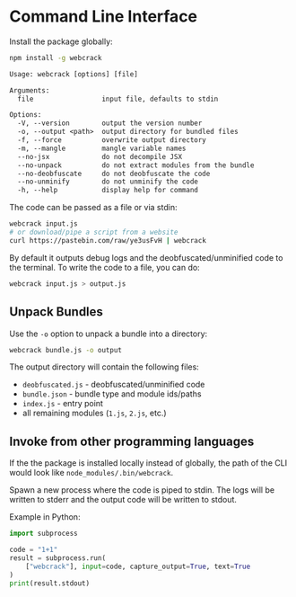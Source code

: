 # Command Line Interface

Install the package globally:

```bash
npm install -g webcrack
```

```txt
Usage: webcrack [options] [file]

Arguments:
  file                 input file, defaults to stdin

Options:
  -V, --version        output the version number
  -o, --output <path>  output directory for bundled files
  -f, --force          overwrite output directory
  -m, --mangle         mangle variable names
  --no-jsx             do not decompile JSX
  --no-unpack          do not extract modules from the bundle
  --no-deobfuscate     do not deobfuscate the code
  --no-unminify        do not unminify the code
  -h, --help           display help for command
```

The code can be passed as a file or via stdin:

```bash
webcrack input.js
# or download/pipe a script from a website
curl https://pastebin.com/raw/ye3usFvH | webcrack
```

By default it outputs debug logs and the deobfuscated/unminified code to the terminal.
To write the code to a file, you can do:

```bash
webcrack input.js > output.js
```

## Unpack Bundles

Use the `-o` option to unpack a bundle into a directory:

```bash
webcrack bundle.js -o output
```

The output directory will contain the following files:

- `deobfuscated.js` - deobfuscated/unminified code
- `bundle.json` - bundle type and module ids/paths
- `index.js` - entry point
- all remaining modules (`1.js`, `2.js`, etc.)

## Invoke from other programming languages

If the the package is installed locally instead of globally, the path of the CLI would look like `node_modules/.bin/webcrack`.

Spawn a new process where the code is piped to stdin.
The logs will be written to stderr and the output code will be written to stdout.

Example in Python:

```py
import subprocess

code = "1+1"
result = subprocess.run(
    ["webcrack"], input=code, capture_output=True, text=True
)
print(result.stdout)
```
